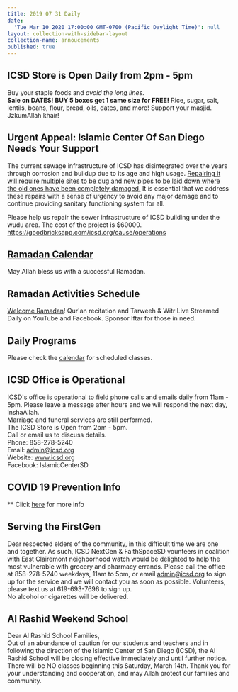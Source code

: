 ```yaml
---
title: 2019 07 31 Daily
date:
  'Tue Mar 10 2020 17:00:00 GMT-0700 (Pacific Daylight Time)': null
layout: collection-with-sidebar-layout
collection-name: annoucements
published: true
---
```

## ICSD Store is Open Daily from 2pm - 5pm
Buy your staple foods and _avoid the long lines_.  
**Sale on DATES! BUY 5 boxes get 1 same size for FREE!**
Rice, sugar, salt, lentils, beans, flour, bread, oils, dates, and more!
Support your masjid. JzkumAllah khair!

## Urgent Appeal: Islamic Center Of San Diego Needs Your Support
The current sewage infrastructure of ICSD has disintegrated over the years through corrosion and buildup due to its age and high usage. [Repairing it will require multiple sites to be dug and new pipes to be laid down where the old ones have been completely damaged.](http://www.icsd.org/events/sewer-infrastructure-project) It is essential that we address these repairs with a sense of urgency to avoid any major damage and to continue providing sanitary functioning system for all. 

Please help us repair the sewer infrastructure of ICSD building under the wudu area. The cost of the project is $60000. https://goodbricksapp.com/icsd.org/cause/operations

## [Ramadan Calendar](http://www.icsd.org/events/ramadan-calendar-2020-1441)
May Allah bless us with a successful Ramadan.

## Ramadan Activities Schedule
[Welcome Ramadan](http://www.icsd.org/events/ramadan-schedule)! Qur'an recitation and Tarweeh & Witr Live Streamed Daily on YouTube and Facebook. Sponsor Iftar for those in need.

## Daily Programs
Please check the [calendar](http://www.icsd.org/calendar) for scheduled classes.

## ICSD Office is Operational
ICSD's office is operational to field phone calls and emails daily from 11am - 5pm. Please leave a message after hours and we will respond the next day, inshaAllah.  
Marriage and funeral services are still performed.  
The ICSD Store is Open from 2pm - 5pm.  
Call or email us to discuss details.  
Phone: 858-278-5240  
Email: admin@icsd.org  
Website: www.icsd.org  
Facebook: IslamicCenterSD  

## COVID 19 Prevention Info
** Click [here](http://www.icsd.org/events/covid-19-prevention-info) for more info

## Serving the FirstGen
Dear respected elders of the community, in this difficult time we are one and together. As such, ICSD NextGen & FaithSpaceSD vounteers in coalition with East Clairemont neighborhood watch would be delighted to help the most vulnerable with grocery and pharmacy errands. Please call the office at 858-278-5240 weekdays, 11am to 5pm, or email admin@icsd.org to sign up for the service and we will contact you as soon as possible. Volunteers, please text us at 619-693-7696 to sign up.  
No alcohol or cigarettes will be delivered.

## Al Rashid Weekend School
Dear Al Rashid School Families,  
Out of an abundance of caution for our students and teachers and in following the direction of the Islamic Center of San Diego (ICSD), the Al Rashid School will be closing effective immediately and until further notice.  There will be NO classes beginning this Saturday, March 14th. Thank you for your understanding and cooperation, and may Allah protect our families and community.
